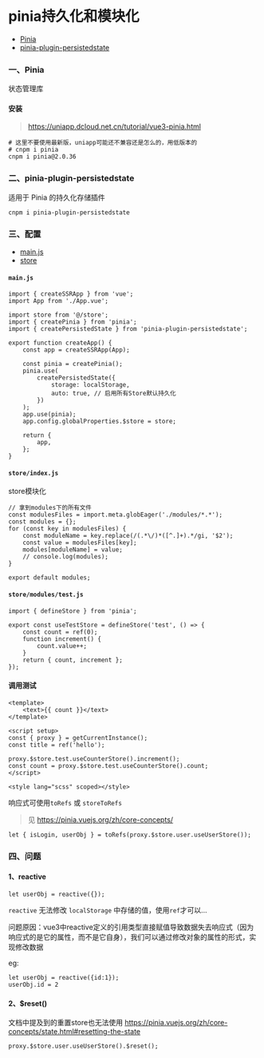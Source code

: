 # pinia持久化和模块化

- [Pinia](https://pinia.vuejs.org/zh/)
- [pinia-plugin-persistedstate](https://prazdevs.github.io/pinia-plugin-persistedstate/zh/)

### 一、Pinia

状态管理库

#### 安装

> https://uniapp.dcloud.net.cn/tutorial/vue3-pinia.html

```shell
# 这里不要使用最新版，uniapp可能还不兼容还是怎么的，用低版本的
# cnpm i pinia
cnpm i pinia@2.0.36
```

### 二、pinia-plugin-persistedstate

适用于 Pinia 的持久化存储插件

```shell
cnpm i pinia-plugin-persistedstate
```

### 三、配置

- [main.js](../../main.js)
- [store](../../src/store/index.js)

#### `main.js`

```
import { createSSRApp } from 'vue';
import App from './App.vue';

import store from '@/store';
import { createPinia } from 'pinia';
import { createPersistedState } from 'pinia-plugin-persistedstate';

export function createApp() {
    const app = createSSRApp(App);

    const pinia = createPinia();
    pinia.use(
        createPersistedState({
            storage: localStorage,
            auto: true, // 启用所有Store默认持久化
        })
    );
    app.use(pinia);
    app.config.globalProperties.$store = store;

    return {
        app,
    };
}
```

#### `store/index.js`

store模块化

```
// 拿到modules下的所有文件
const modulesFiles = import.meta.globEager('./modules/*.*');
const modules = {};
for (const key in modulesFiles) {
    const moduleName = key.replace(/(.*\/)*([^.]+).*/gi, '$2');
    const value = modulesFiles[key];
    modules[moduleName] = value;
    // console.log(modules);
}

export default modules;
```

#### `store/modules/test.js`

```
import { defineStore } from 'pinia';

export const useTestStore = defineStore('test', () => {
    const count = ref(0);
    function increment() {
        count.value++;
    }
    return { count, increment };
});
```

#### 调用测试

```
<template>
    <text>{{ count }}</text>
</template>

<script setup>
const { proxy } = getCurrentInstance();
const title = ref('hello');

proxy.$store.test.useCounterStore().increment();
const count = proxy.$store.test.useCounterStore().count;
</script>

<style lang="scss" scoped></style>
```

响应式可使用`toRefs` 或 `storeToRefs`

> 见 https://pinia.vuejs.org/zh/core-concepts/

```
let { isLogin, userObj } = toRefs(proxy.$store.user.useUserStore());
```

### 四、问题

#### 1、reactive

```
let userObj = reactive({});
```

`reactive` 无法修改 `localStorage` 中存储的值，使用`ref`才可以...

问题原因：vue3中reactive定义的引用类型直接赋值导致数据失去响应式（因为响应式的是它的属性，而不是它自身），我们可以通过修改对象的属性的形式，实现修改数据

eg:

```
let userObj = reactive({id:1});
userObj.id = 2
```

#### 2、$reset()

文档中提及到的重置store也无法使用 https://pinia.vuejs.org/zh/core-concepts/state.html#resetting-the-state

```
proxy.$store.user.useUserStore().$reset();
```
